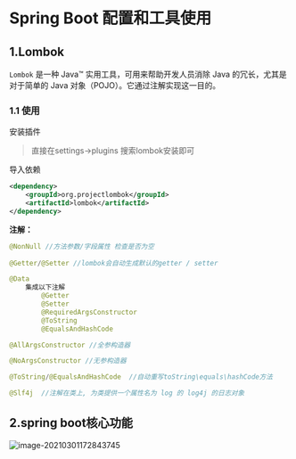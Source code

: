 # Spring Boot 配置和工具使用

## 1.Lombok

`Lombok` 是一种 Java™ 实用工具，可用来帮助开发人员消除 Java 的冗长，尤其是对于简单的 Java 对象（POJO）。它通过注解实现这一目的。

### 1.1 使用

安装插件

> 直接在settings->plugins
> 搜索lombok安装即可

导入依赖

```xml
<dependency>
    <groupId>org.projectlombok</groupId>
    <artifactId>lombok</artifactId>
</dependency>
```

**注解：**

```java
@NonNull //方法参数/字段属性 检查是否为空
    
@Getter/@Setter //lombok会自动生成默认的getter / setter    

@Data 
    集成以下注解
        @Getter
        @Setter
        @RequiredArgsConstructor
        @ToString
        @EqualsAndHashCode

@AllArgsConstructor //全参构造器

@NoArgsConstructor //无参构造器

@ToString/@EqualsAndHashCode  //自动重写toString\equals\hashCode方法

@Slf4j  //注解在类上, 为类提供一个属性名为 log 的 log4j 的日志对象
```



## 2.spring boot核心功能

![image-20210301172843745](https://i.loli.net/2021/03/01/4FP9d7p8AEhNcz2.png)

